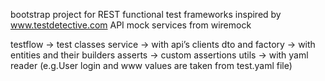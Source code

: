 bootstrap project for REST functional test frameworks inspired by www.testdetective.com
API mock services from wiremock

testflow -> test classes
service -> with api’s clients
dto and factory -> with entities and their builders
asserts -> custom assertions
utils -> with yaml reader (e.g.User login and www values are taken from test.yaml file)
